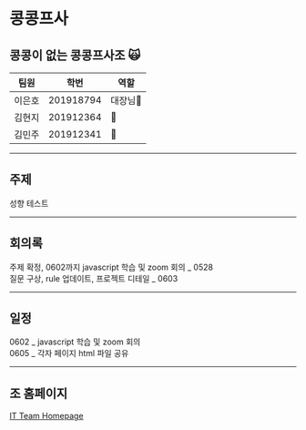 # 콩콩프사 
## 콩콩이 없는 콩콩프사조 🙀

|팀원|학번|역할|
|-----|----------|---|
|이은호|201918794|대장님🖤   |
|김현지|201912364|  🖤  |
|김민주|201912341|  🖤  |

***
## 주제
성향 테스트

***
## 회의록
주제 확정, 0602까지 javascript 학습 및 zoom 회의 _ 0528            
질문 구상, rule 업데이트, 프로젝트 디테일 _ 0603  

***
## 일정
0602 _ javascript 학습 및 zoom 회의          
0605 _ 각자 페이지 html 파일 공유
***
## 조 홈페이지
[IT Team Homepage](https://leh0818.github.io/Creative_CCPS/)

